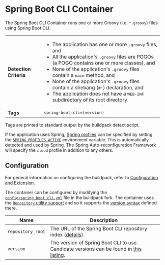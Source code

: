 # Spring Boot CLI Container
The Spring Boot CLI Container runs one or more Groovy (i.e. `*.groovy`) files using Spring Boot CLI.

<table>
  <tr>
    <td><strong>Detection Criteria</strong></td>
    <td><ul>
      <li>The application has one or more <tt>.groovy</tt> files, and</li>
      <li>All the application's <tt>.groovy</tt> files are POGOs (a POGO contains one or more classes), and</li>
      <li>None of the application's <tt>.groovy</tt> files contain a <tt>main</tt> method, and</li>
      <li>None of the application's <tt>.groovy</tt> files contain a shebang (<tt>#!</tt>) declaration, and</li>
      <li>The application does not have a <tt>WEB-INF</tt> subdirectory of its root directory.</li>
    </ul></td>
  </tr>
  <tr>
    <td><strong>Tags</strong></td>
    <td><tt>spring-boot-cli=&lang;version&rang;</tt></td>
  </tr>
</table>
Tags are printed to standard output by the buildpack detect script.

If the application uses Spring, [Spring profiles][] can be specified by setting the [`SPRING_PROFILES_ACTIVE`][] environment variable. This is automatically detected and used by Spring. The Spring Auto-reconfiguration Framework will specify the `cloud` profile in addition to any others. 

## Configuration
For general information on configuring the buildpack, refer to [Configuration and Extension][].

The container can be configured by modifying the [`config/spring_boot_cli.yml`][] file in the buildpack fork.  The container uses the [`Repository` utility support][repositories] and so it supports the [version syntax][] defined there.

| Name | Description
| ---- | -----------
| `repository_root` | The URL of the Spring Boot CLI repository index ([details][repositories]).
| `version` | The version of Spring Boot CLI to use. Candidate versions can be found in [this listing][].

[Configuration and Extension]: ../README.md#configuration-and-extension
[`config/spring_boot_cli.yml`]: ../config/spring_boot_cli.yml
[repositories]: extending-repositories.md
[Spring profiles]:http://blog.springsource.com/2011/02/14/spring-3-1-m1-introducing-profile/
[`SPRING_PROFILES_ACTIVE`]: http://static.springsource.org/spring/docs/3.1.x/javadoc-api/org/springframework/core/env/AbstractEnvironment.html#ACTIVE_PROFILES_PROPERTY_NAME
[this listing]: http://download.pivotal.io.s3.amazonaws.com/spring-boot-cli/index.yml
[version syntax]: extending-repositories.md#version-syntax-and-ordering
